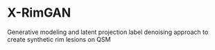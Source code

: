 # X-RimGAN
Generative modeling and latent projection label denoising approach to create synthetic rim lesions on QSM
